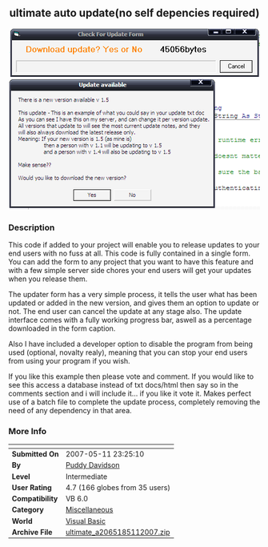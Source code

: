 ﻿<div align="center">

## ultimate auto update\(no self depencies required\)

<img src="PIC2007511010281524.JPG">
</div>

### Description

This code if added to your project will enable you to release updates to your end users with no fuss at all. This code is fully contained in a single form. You can add the form to any project that you want to have this feature and with a few simple server side chores your end users will get your updates when you release them.

The updater form has a very simple process, it tells the user what has been updated or added in the new version, and gives them an option to update or not. The end user can cancel the update at any stage also. The update interface comes with a fully working progress bar, aswell as a percentage downloaded in the form caption.

Also I have included a developer option to disable the program from being used (optional, novalty realy), meaning that you can stop your end users from using your program if you wish.

If you like this example then please vote and comment. If you would like to see this access a database instead of txt docs/html then say so in the comments section and i will include it... if you like it vote it. Makes perfect use of a batch file to complete the update process, completely removing the need of any dependency in that area.
 
### More Info
 


<span>             |<span>
---                |---
**Submitted On**   |2007-05-11 23:25:10
**By**             |[Puddy Davidson](https://github.com/Planet-Source-Code/PSCIndex/blob/master/ByAuthor/puddy-davidson.md)
**Level**          |Intermediate
**User Rating**    |4.7 (166 globes from 35 users)
**Compatibility**  |VB 6\.0
**Category**       |[Miscellaneous](https://github.com/Planet-Source-Code/PSCIndex/blob/master/ByCategory/miscellaneous__1-1.md)
**World**          |[Visual Basic](https://github.com/Planet-Source-Code/PSCIndex/blob/master/ByWorld/visual-basic.md)
**Archive File**   |[ultimate\_a2065185112007\.zip](https://github.com/Planet-Source-Code/puddy-davidson-ultimate-auto-update-no-self-depencies-required__1-68490/archive/master.zip)








